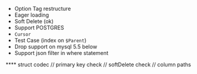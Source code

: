 - Option Tag restructure
- Eager loading
- Soft Delete (ok)
- Support POSTGRES
- `Cursor`
- Test Case (index on `$Parent`)
- Drop support on mysql 5.5 below
- Support json filter in where statement

\*\*\*\* struct codec
// primary key check
// softDelete check
// column paths

